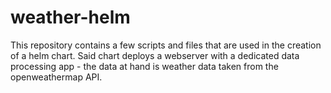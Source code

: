 # weather-helm
This repository contains a few scripts and files that are used in the creation of a helm chart. Said chart deploys a webserver with a dedicated data processing app - the data at hand is weather data taken from the openweathermap API.
